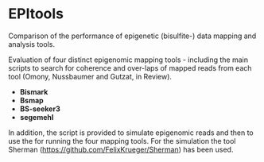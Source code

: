 # EPItools
Comparison of the performance of epigenetic (bisulfite-) data mapping and analysis tools.

Evaluation of four distinct epigenomic mapping tools - including the main scripts to search for coherence and over-laps of mapped reads from each tool (Omony, Nussbaumer and Gutzat, in Review).

- **Bismark**
- **Bsmap**
- **BS-seeker3**
- **segemehl**

In addition, the script is provided to simulate epigenomic reads and then to use the for running the four mapping tools.
For the simulation the tool Sherman (https://github.com/FelixKrueger/Sherman) has been used.

